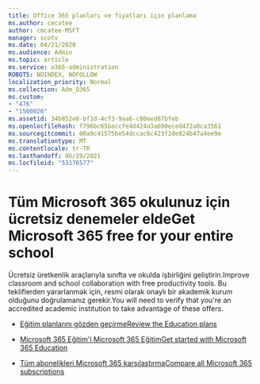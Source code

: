```yaml
---
title: Office 365 planları ve fiyatları için planlama
ms.author: cmcatee
author: cmcatee-MSFT
manager: scotv
ms.date: 04/21/2020
ms.audience: Admin
ms.topic: article
ms.service: o365-administration
ROBOTS: NOINDEX, NOFOLLOW
localization_priority: Normal
ms.collection: Adm_O365
ms.custom:
- "476"
- "1500026"
ms.assetid: 34b852e0-bf1d-4cf3-9aa6-c80eed67bfeb
ms.openlocfilehash: f796bc65baccfe4d424a3a690eced472a0ca3561
ms.sourcegitcommit: 00a9c41575be54dccac6c423f2de824b47a4ee9e
ms.translationtype: MT
ms.contentlocale: tr-TR
ms.lasthandoff: 06/29/2021
ms.locfileid: "53176577"
---
```

# <a name="get-microsoft-365-free-for-your-entire-school"></a><span data-ttu-id="8e7d4-102">Tüm Microsoft 365 okulunuz için ücretsiz denemeler elde</span><span class="sxs-lookup"><span data-stu-id="8e7d4-102">Get Microsoft 365 free for your entire school</span></span>

<span data-ttu-id="8e7d4-103">Ücretsiz üretkenlik araçlarıyla sınıfta ve okulda işbirliğini geliştirin.</span><span class="sxs-lookup"><span data-stu-id="8e7d4-103">Improve classroom and school collaboration with free productivity tools.</span></span> <span data-ttu-id="8e7d4-104">Bu tekliflerden yararlanmak için, resmi olarak onaylı bir akademik kurum olduğunu doğrulamanız gerekir.</span><span class="sxs-lookup"><span data-stu-id="8e7d4-104">You will need to verify that you're an accredited academic institution to take advantage of these offers.</span></span>
  
- [<span data-ttu-id="8e7d4-105">Eğitim planlarını gözden geçirme</span><span class="sxs-lookup"><span data-stu-id="8e7d4-105">Review the Education plans</span></span>](https://products.office.com/academic/compare-office-365-education-plans)

- [<span data-ttu-id="8e7d4-106">Microsoft 365 Eğitim'i Microsoft 365 Eğitim</span><span class="sxs-lookup"><span data-stu-id="8e7d4-106">Get started with Microsoft 365 Education</span></span>](https://support.office.com/article/get-started-with-office-365-education-ab02abe5-a1ee-458c-b749-5b44416ccf14?wt.mc_id=o365_portal_mmaven&ui=en-US&rs=en-US&ad=US)

- [<span data-ttu-id="8e7d4-107">Tüm abonelikleri Microsoft 365 karşılaştırma</span><span class="sxs-lookup"><span data-stu-id="8e7d4-107">Compare all Microsoft 365 subscriptions</span></span>](https://products.office.com/business/compare-more-office-365-for-business-plans)